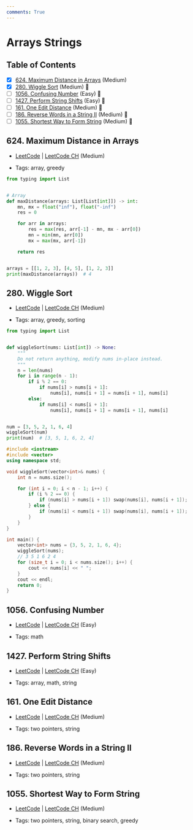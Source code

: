 ```yaml
---
comments: True
---
```


# Arrays Strings

## Table of Contents

- [x] [624. Maximum Distance in Arrays](https://leetcode.cn/problems/maximum-distance-in-arrays/) (Medium)
- [x] [280. Wiggle Sort](https://leetcode.cn/problems/wiggle-sort/) (Medium) 👑
- [ ] [1056. Confusing Number](https://leetcode.cn/problems/confusing-number/) (Easy) 👑
- [ ] [1427. Perform String Shifts](https://leetcode.cn/problems/perform-string-shifts/) (Easy) 👑
- [ ] [161. One Edit Distance](https://leetcode.cn/problems/one-edit-distance/) (Medium) 👑
- [ ] [186. Reverse Words in a String II](https://leetcode.cn/problems/reverse-words-in-a-string-ii/) (Medium) 👑
- [ ] [1055. Shortest Way to Form String](https://leetcode.cn/problems/shortest-way-to-form-string/) (Medium) 👑

## 624. Maximum Distance in Arrays

-   [LeetCode](https://leetcode.com/problems/maximum-distance-in-arrays/) | [LeetCode CH](https://leetcode.cn/problems/maximum-distance-in-arrays/) (Medium)

-   Tags: array, greedy

```python title="624. Maximum Distance in Arrays - Python Solution"
from typing import List


# Array
def maxDistance(arrays: List[List[int]]) -> int:
    mn, mx = float("inf"), float("-inf")
    res = 0

    for arr in arrays:
        res = max(res, arr[-1] - mn, mx - arr[0])
        mn = min(mn, arr[0])
        mx = max(mx, arr[-1])

    return res


arrays = [[1, 2, 3], [4, 5], [1, 2, 3]]
print(maxDistance(arrays))  # 4

```

## 280. Wiggle Sort

-   [LeetCode](https://leetcode.com/problems/wiggle-sort/) | [LeetCode CH](https://leetcode.cn/problems/wiggle-sort/) (Medium)

-   Tags: array, greedy, sorting

```python title="280. Wiggle Sort - Python Solution"
from typing import List


def wiggleSort(nums: List[int]) -> None:
    """
    Do not return anything, modify nums in-place instead.
    """
    n = len(nums)
    for i in range(n - 1):
        if i % 2 == 0:
            if nums[i] > nums[i + 1]:
                nums[i], nums[i + 1] = nums[i + 1], nums[i]
        else:
            if nums[i] < nums[i + 1]:
                nums[i], nums[i + 1] = nums[i + 1], nums[i]


num = [3, 5, 2, 1, 6, 4]
wiggleSort(num)
print(num)  # [3, 5, 1, 6, 2, 4]

```

```cpp title="280. Wiggle Sort - C++ Solution"
#include <iostream>
#include <vector>
using namespace std;

void wiggleSort(vector<int>& nums) {
    int n = nums.size();

    for (int i = 0; i < n - 1; i++) {
        if (i % 2 == 0) {
            if (nums[i] > nums[i + 1]) swap(nums[i], nums[i + 1]);
        } else {
            if (nums[i] < nums[i + 1]) swap(nums[i], nums[i + 1]);
        }
    }
}

int main() {
    vector<int> nums = {3, 5, 2, 1, 6, 4};
    wiggleSort(nums);
    // 3 5 1 6 2 4
    for (size_t i = 0; i < nums.size(); i++) {
        cout << nums[i] << " ";
    }
    cout << endl;
    return 0;
}

```

## 1056. Confusing Number

-   [LeetCode](https://leetcode.com/problems/confusing-number/) | [LeetCode CH](https://leetcode.cn/problems/confusing-number/) (Easy)

-   Tags: math

## 1427. Perform String Shifts

-   [LeetCode](https://leetcode.com/problems/perform-string-shifts/) | [LeetCode CH](https://leetcode.cn/problems/perform-string-shifts/) (Easy)

-   Tags: array, math, string

## 161. One Edit Distance

-   [LeetCode](https://leetcode.com/problems/one-edit-distance/) | [LeetCode CH](https://leetcode.cn/problems/one-edit-distance/) (Medium)

-   Tags: two pointers, string

## 186. Reverse Words in a String II

-   [LeetCode](https://leetcode.com/problems/reverse-words-in-a-string-ii/) | [LeetCode CH](https://leetcode.cn/problems/reverse-words-in-a-string-ii/) (Medium)

-   Tags: two pointers, string

## 1055. Shortest Way to Form String

-   [LeetCode](https://leetcode.com/problems/shortest-way-to-form-string/) | [LeetCode CH](https://leetcode.cn/problems/shortest-way-to-form-string/) (Medium)

-   Tags: two pointers, string, binary search, greedy
